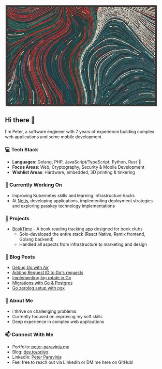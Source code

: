 <p align="center">
  <img width="500" src="/art/tyler_hobbs.png" alt='An image taken from Tyler Hobbs blog post "Reflections on Five Years of Making Art Through Programming"' />
</p>

## Hi there 👋

I'm Peter, a software engineer with 7 years of experience building complex web applications and some mobile development.

### 💻 Tech Stack

- **Languages**: Golang, PHP, JavaScript/TypeScript, Python, Rust 🦀
- **Focus Areas**: Web, Cryptography, Security & Mobile Development
- **Wishlist Areas**: Hardware, embedded, 3D printing & tinkering

### 🔭 Currently Working On

- Improving Kubernetes skills and learning infrastructure hacks
- At [Netis](https://netis.si), developing applications, implementing deployment strategies and exploring passkey technology
  implementations

### 🚀 Projects

- [BookTime](https://booktime.co) - A book reading tracking app designed for book clubs
    - Solo-developed the entire stack (React Native, Remix frontend, Golang backend)
    - Handled all aspects from infrastructure to marketing and design

### 📝 Blog Posts

<!-- DEV-POST-LIST:START -->
- [Debug Go with Air](https://dev.to/oriiyx/debug-go-with-air-5djg)
- [Adding Request ID to Go&#39;s requests](https://dev.to/oriiyx/adding-request-id-to-gos-requests-3ejn)
- [Implementing log rotate in Go](https://dev.to/oriiyx/implementing-log-rotate-in-go-2abo)
- [Migrations with Go &amp; Postgres](https://dev.to/oriiyx/migrations-with-go-postgres-54m9)
- [Go zerolog setup with pgx](https://dev.to/oriiyx/go-zerolog-setup-with-pgx-1p)
<!-- DEV-POST-LIST:END -->

### 💪 About Me

- I thrive on challenging problems
- Currently focused on improving my soft skills
- Deep experience in complex web applications

### 📫 Connect With Me

- Portfolio: [peter-paravinja.me](https://peter-paravinja.me/)
- Blog: [dev.to/oriiyx](https://dev.to/oriiyx)
- LinkedIn: [Peter Paravinja](https://www.linkedin.com/in/peter-paravinja/)
- Feel free to reach out via LinkedIn or DM me here on GitHub!
